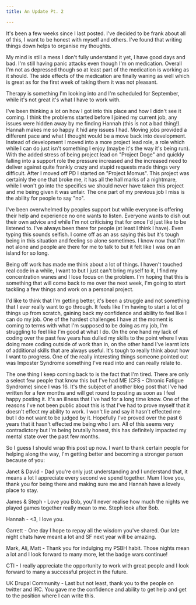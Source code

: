 ```yaml
---
title: An Update Pt. 2

---
```

It's been a few weeks since I last posted. I've decided to be frank about all of this, I want to be honest with myself and others. I've found that writing things down helps to organise my thoughts.

My mind is still a mess I don't fully understand it yet, I have good days and bad. I'm still having panic attacks even though I'm on medication. Overall I'm not as depressed though so at least part of the medication is working as it should. The side effects of the medication are finally waning as well which is great as for the first week of taking them it was not pleasant.

Therapy is something I'm looking into and I'm scheduled for September, while it's not great it's what I have to work with.

I've been thinking a lot on how I got into this place and how I didn't see it coming. I think the problems started before I joined my current job, any issues were hidden away by me finding Hannah (this is not a bad thing!). Hannah makes me so happy it hid any issues I had. Moving jobs provided a different pace and what I thought would be a move back into development. Instead of development I moved into a more project lead role, a role which while I can do just isn't something I enjoy (maybe it's the way it's being run). With the added stress of being project lead on "Project Doge" and quickly falling into a support role the pressure increased and the increased need to deliver against quite frankly crazy and stupid requests made things very difficult. After I moved off PD I started on "Project Momus". This project was certainly the one that broke me, it has all the hall marks of a nightmare, while I won't go into the specifics we should never have taken this project and me being given it was unfair. The one part of my previous job I miss is the ability for people to say "no".

I've been overwhelmed by peoples support but while everyone is offering their help and experience no one wants to listen. Everyone wants to dish out their own advice and while I'm not criticising that for once I'd just like to be listened to. I've always been there for people (at least I think I have). Even typing this sounds selfish. I come off as an ass saying this but it's tough being in this situation and feeling so alone sometimes. I know now that I'm not alone and people are there for me to talk to but it felt like I was on an island for so long.

Being off work has made me think about a lot of things. I haven't touched real code in a while, I want to but I just can't bring myself to it, I find my concentration wanes and I lose focus on the problem. I'm hoping that this is something that will come back to me over the next week, I'm going to start tackling a few things and work on a personal project.

I'd like to think that I'm getting better, it's been a struggle and not something that I ever really want to go through. It feels like I'm having to start a lot of things up from scratch, gaining back my confidence and ability to feel like I can do my job. One of the hardest challenges I have at the moment is coming to terms with what I'm supposed to be doing as my job, I'm struggling to feel like I'm good at what I do. On the one hand my lack of coding over the past few years has dulled my skills to the point where I was doing more coding outside of work than in, on the other hand I've learnt lots of additional skills that are always useful. It's tough to really think about how I want to progress. One of the really interesting things someone pointed out was Imposter Syndrome something I've read into and can really relate to.

The one thing I keep coming back to is the fact that I'm tired. There are only a select few people that know this but I've had ME (CFS - Chronic Fatigue Syndrome) since I was 16. It's the subject of another blog post that I've had written for a few months and will get round to posting as soon as I feel happy posting it. It's an illness that I've had for a long time know. One of the reasons I've not been public about this is that I've had to prove myself that it doesn't effect my ability to work. I won't lie and say it hasn't effected me but I do not want to be judged by it. Hopefully I've proved over the past 6 years that it hasn't effected me being who I am. All of this seems very contradictory but I'm being brutally honest, this has definitely impacted my mental state over the past few months.

So I guess I should wrap this post up now. I want to thank certain people for helping along the way, I'm getting better and becoming a stronger person because of you:

Janet & David - Dad you're only just understanding and I understand that, it means a lot I appreciate every second we spend together. Mum I love you, thank you for being there and making sure me and Hannah have a lovely place to stay.

James & Steph - Love you Bob, you'll never realise how much the nights we played games together really mean to me. Steph look after Bob.

Hannah - <3, I love you.

Garrett - One day I hope to repay all the wisdom you've shared. Our late night chats have meant a lot and SF next year will be amazing.

Mark, Ali, Matt - Thank you for indulging my PSBH habit. Those nights mean a lot and I look forward to many more, let the badge wars continue!

CTI - I really appreciate the opportunity to work with great people and I look forward to many a successful project in the future.

UK Drupal Community - Last but not least, thank you to the people on twitter and IRC. You gave me the confidence and ability to get help and get to the position where I can write this.

